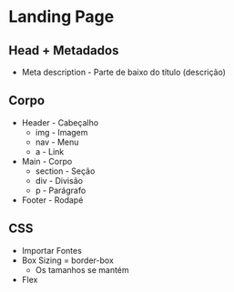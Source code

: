 # Landing Page
## Head + Metadados
- Meta description - Parte de baixo do título (descrição)

## Corpo
- Header - Cabeçalho
  - img - Imagem
  - nav - Menu
  - a - Link
- Main - Corpo
  - section - Seção
  - div - Divisão
  - p - Parágrafo
- Footer - Rodapé

## CSS
- Importar Fontes
- Box Sizing = border-box
  - Os tamanhos se mantém
- Flex
